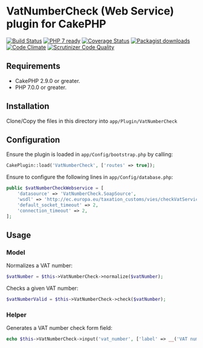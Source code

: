 # VatNumberCheck (Web Service) plugin for CakePHP

[![Build Status](https://travis-ci.org/Oefenweb/cakephp-vat-number-check-webservice.png?branch=master)](https://travis-ci.org/Oefenweb/cakephp-vat-number-check-webservice)
[![PHP 7 ready](http://php7ready.timesplinter.ch/Oefenweb/cakephp-vat-number-check-webservice/badge.svg)](https://travis-ci.org/Oefenweb/cakephp-vat-number-check-webservice)
[![Coverage Status](https://codecov.io/gh/Oefenweb/cakephp-vat-number-check-webservice/branch/master/graph/badge.svg)](https://codecov.io/gh/Oefenweb/cakephp-vat-number-check-webservice)
[![Packagist downloads](http://img.shields.io/packagist/dt/Oefenweb/cakephp-vat-number-check-webservice.svg)](https://packagist.org/packages/oefenweb/cakephp-vat-number-check-webservice)
[![Code Climate](https://codeclimate.com/github/Oefenweb/cakephp-vat-number-check-webservice/badges/gpa.svg)](https://codeclimate.com/github/Oefenweb/cakephp-vat-number-check-webservice)
[![Scrutinizer Code Quality](https://scrutinizer-ci.com/g/Oefenweb/cakephp-vat-number-check-webservice/badges/quality-score.png?b=master)](https://scrutinizer-ci.com/g/Oefenweb/cakephp-vat-number-check-webservice/?branch=master)

## Requirements

* CakePHP 2.9.0 or greater.
* PHP 7.0.0 or greater.

## Installation

Clone/Copy the files in this directory into `app/Plugin/VatNumberCheck`

## Configuration

Ensure the plugin is loaded in `app/Config/bootstrap.php` by calling:

```php
CakePlugin::load('VatNumberCheck', ['routes' => true]);
```

Ensure to configure the following lines in `app/Config/database.php`:

```php
public $vatNumberCheckWebservice = [
	'datasource' => 'VatNumberCheck.SoapSource',
	'wsdl' => 'http://ec.europa.eu/taxation_customs/vies/checkVatService.wsdl',
	'default_socket_timeout' => 2,
	'connection_timeout' => 2,
];
```

## Usage

### Model

Normalizes a VAT number:

```php
$vatNumber = $this->VatNumberCheck->normalize($vatNumber);
```

Checks a given VAT number:

```php
$vatNumberValid = $this->VatNumberCheck->check($vatNumber);
```

### Helper

Generates a VAT number check form field:

```php
echo $this->VatNumberCheck->input('vat_number', ['label' => __('VAT number')]);
```

